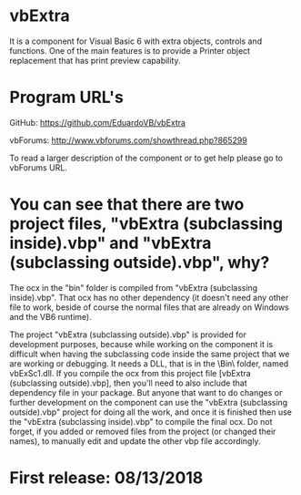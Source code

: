 # vbExtra
It is a component for Visual Basic 6 with extra objects, controls and functions. One of the main features is to provide a Printer object replacement that has print preview capability.

# Program URL's

GitHub:
https://github.com/EduardoVB/vbExtra

vbForums:
http://www.vbforums.com/showthread.php?865299

To read a larger description of the component or to get help please go to vbForums URL.


# You can see that there are two project files, "vbExtra (subclassing inside).vbp" and "vbExtra (subclassing outside).vbp", why?

The ocx in the "bin" folder is compiled from "vbExtra (subclassing inside).vbp".
That ocx has no other dependency (it doesn't need any other file to work, beside of course the normal files that are already on Windows and the VB6 runtime).

The project "vbExtra (subclassing outside).vbp" is provided for development purposes, because while working on the component it is difficult when having the subclassing code inside the same project that we are working or debugging.
It needs a DLL, that is in the \Bin\ folder, named vbExSc1.dll.
If you compile the ocx from this project file [vbExtra (subclassing outside).vbp], then you'll need to also include that dependency file in your package.
But anyone that want to do changes or further development on the component can use the "vbExtra (subclassing outside).vbp" project for doing all the work, and once it is finished then use the "vbExtra (subclassing inside).vbp" to compile the final ocx.
Do not forget, if you added or removed files from the project (or changed their names), to manually edit and update the other vbp file accordingly.


# First release: 08/13/2018
